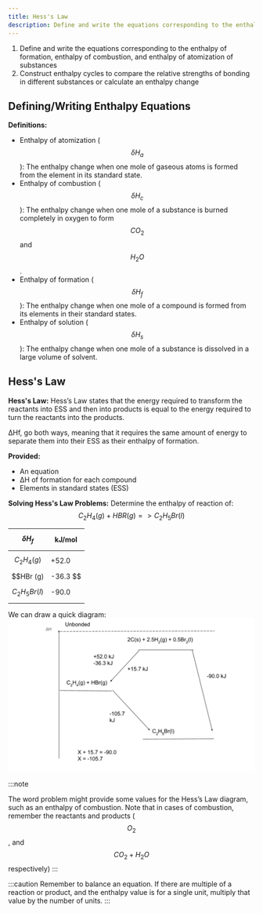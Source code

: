 ```yaml
---
title: Hess's Law
description: Define and write the equations corresponding to the enthalpy of formation, enthalpy of combustion, and enthalpy of atomization of substances. Construct enthalpy cycles to compare the relative strengths of bonding in different substances or calculate an enthalpy change"
---
```


1. Define and write the equations corresponding to the enthalpy of formation, enthalpy of combustion, and enthalpy of atomization of substances
2. Construct enthalpy cycles to compare the relative strengths of bonding in different substances or calculate an enthalpy change


## Defining/Writing Enthalpy Equations

**Definitions:**
- Enthalpy of atomization ($$ \delta H_a $$): The enthalpy change when one mole of gaseous atoms is formed from the element in its standard state.
- Enthalpy of combustion ($$ \delta H_c $$): The enthalpy change when one mole of a substance is burned completely in oxygen to form $$CO_2$$ and $$H_2O$$.
- Enthalpy of formation ($$ \delta H_f $$): The enthalpy change when one mole of a compound is formed from its elements in their standard states.
- Enthalpy of solution ($$ \delta H_s $$): The enthalpy change when one mole of a substance is dissolved in a large volume of solvent.

## Hess's Law

**Hess's Law:**  Hess’s Law states that the energy required to transform the reactants into ESS and then into products is equal to the energy required to turn the reactants into the products.

ΔHf, go both ways, meaning that it requires the same amount of energy to separate them into their ESS as their enthalpy of formation.


**Provided:**
- An equation
- ΔH of formation for each compound
- Elements in standard states (ESS)

**Solving Hess's Law Problems:**
Determine the enthalpy of reaction of:
$$C_{2}H_{4} (g) + HBR (g) => C_{2}H_{5}Br (l)$$

| $$ \delta H_{f} $$| kJ/mol|
|--|--|
| $$C_{2}H_{4} (g) $$| +52.0 |
| $$HBr (g) | -36.3 $$|
| $$C_{2}H_{5}Br (l) $$| -90.0|


We can draw a quick diagram:
![](../../../assets/hesslaw.png)

:::note

The word problem might provide some values for the Hess’s Law diagram, such as an enthalpy of combustion. Note that in cases of combustion, remember the reactants and products ($$O_2$$, and $$CO_2 + H_2O$$ respectively)
:::

:::caution
Remember to balance an equation. If there are multiple of a reaction or product, and the enthalpy value is for a single unit, multiply that value by the number of units.
:::





